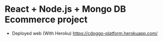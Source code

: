 # React + Node.js + Mongo DB Ecommerce project


- Deployed web (With Heroku)
https://cdoggo-platform.herokuapp.com/

